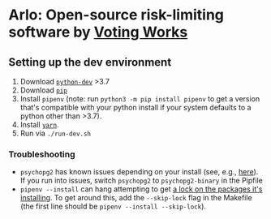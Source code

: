# Arlo: Open-source risk-limiting software by [Voting Works](voting.works)

## Setting up the dev environment

1. Download [`python-dev`](https://www.python.org/) >3.7 
2. Download [`pip`](https://pypi.org/project/pip/)
3. Install `pipenv` (note: run `python3 -m pip install pipenv` to get a version that's compatible with your python install if your system defaults to a python other than >3.7).
4. Install [`yarn`](https://yarnpkg.com/en/docs/install).
5. Run via `./run-dev.sh`

### Troubleshooting

* `psychopg2` has known issues depending on your install (see, e.g., [here](https://github.com/psycopg/psycopg2/issues/674)). If you run into issues, switch `psychopg2` to `psychopg2-binary` in the Pipfile
* `pipenv --install` can hang attempting to get [a lock on the packages it's installing](https://github.com/pypa/pipenv/issues/3827). To get around this, add the `--skip-lock` flag in the Makefile (the first line should be `pipenv --install --skip-lock`).
